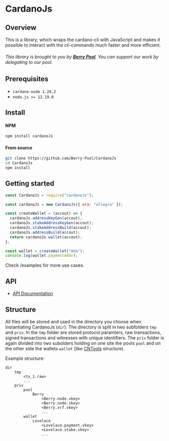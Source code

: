 # CardanoJs

## Overview

This is a library, which wraps the cardano-cli with JavaScript and makes it possible to interact with the cli-commands much faster and more efficient.

###### This library is brought to you by <b><a href="http://pipool.online/">Berry Pool</a></b>. You can support our work by delegating to our pool.

## Prerequisites

- `cardano-node 1.24.2`
- `node.js >= 12.19.0`

## Install

#### NPM

```bash
npm install cardanoJs
```

#### From source

```bash
git clone https://github.com/Berry-Pool/CardanoJs
cd CardanoJs
npm install
```

## Getting started

```javascript
const CardanoJs = require("cardanoJs");

const cardanoJs = new CardanoJs({ era: "allegra" });

const createWallet = (accout) => {
  cardanoJs.addressKeyGen(accout);
  cardanoJs.stakeAddressKeyGen(accout);
  cardanoJs.stakeAddressBuild(accout);
  cardanoJs.addressBuild(accout);
  return cardanoJs.wallet(accout);
};

const wallet = createWallet("Ada");
console.log(wallet.paymentAddr);
```

Check /examples for more use cases.

## API

- <a href="./API.md">API Documentation</a>

## Structure

All files will be stored and used in the directory you choose when instantiating CardanoJs (<code>dir</code>).
The directory is split in two subfolders <code>tmp</code> and <code>priv</code>.
In the <code>tmp</code> folder are stored protocol paramters, raw transactions, signed transactions and witnesses with unique identifiers.
The <code>priv</code> folder is again divided into two subolders holding on one site the pools <code>pool</code> and on the other side the wallets <code>wallet</code> (like <a href="https://cardano-community.github.io/guild-operators/#/">CNTools</a> structure).

Example structure:

```
dir
    tmp
        <tx_1.raw>
        ...
    priv
        pool
            Berry
                <Berry.node.vkey>
                <Berry.node.skey>
                <Berry.vrf.vkey>
                ...
        wallet
            Lovelace
                <Lovelace.payment.vkey>
                <Lovelace.stake.skey>
                ...
```
